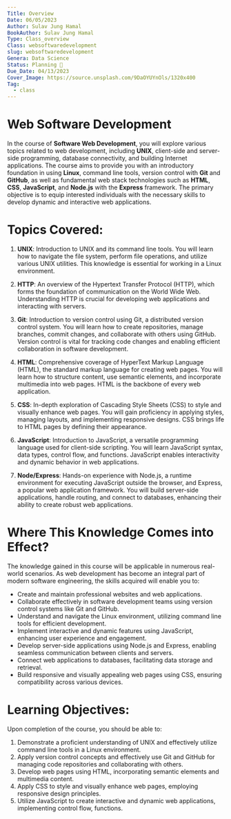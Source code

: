 ```yaml
---
Title: Overview
Date: 06/05/2023
Author: Sulav Jung Hamal
BookAuthor: Sulav Jung Hamal
Type: Class_overview
Class: websoftwaredevelopment
slug: websoftwaredevelopment
Genera: Data Science
Status: Planning 🔗
Due_Date: 04/13/2023
Cover_Image: https://source.unsplash.com/9DaOYUYnOls/1320x400
Tag:
  - class
---
```

<h1 className = "text-center" > Web Software Development </h1>

In the course of **Software Web Development**, you will explore various topics related to web development, including **UNIX**, client-side and server-side programming, database connectivity, and building Internet applications. The course aims to provide you with an introductory foundation in using **Linux**, command line tools, version control with **Git** and **GitHub**, as well as fundamental web stack technologies such as **HTML**, **CSS**, **JavaScript**, and **Node.js** with the **Express** framework. The primary objective is to equip interested individuals with the necessary skills to develop dynamic and interactive web applications.

# Topics Covered:

1. **UNIX**: Introduction to UNIX and its command line tools. You will learn how to navigate the file system, perform file operations, and utilize various UNIX utilities. This knowledge is essential for working in a Linux environment.

2. **HTTP**: An overview of the Hypertext Transfer Protocol (HTTP), which forms the foundation of communication on the World Wide Web. Understanding HTTP is crucial for developing web applications and interacting with servers.

3. **Git**: Introduction to version control using Git, a distributed version control system. You will learn how to create repositories, manage branches, commit changes, and collaborate with others using GitHub. Version control is vital for tracking code changes and enabling efficient collaboration in software development.

4. **HTML**: Comprehensive coverage of HyperText Markup Language (HTML), the standard markup language for creating web pages. You will learn how to structure content, use semantic elements, and incorporate multimedia into web pages. HTML is the backbone of every web application.

5. **CSS**: In-depth exploration of Cascading Style Sheets (CSS) to style and visually enhance web pages. You will gain proficiency in applying styles, managing layouts, and implementing responsive designs. CSS brings life to HTML pages by defining their appearance.

6. **JavaScript**: Introduction to JavaScript, a versatile programming language used for client-side scripting. You will learn JavaScript syntax, data types, control flow, and functions. JavaScript enables interactivity and dynamic behavior in web applications.

7. **Node/Express**: Hands-on experience with Node.js, a runtime environment for executing JavaScript outside the browser, and Express, a popular web application framework. You will build server-side applications, handle routing, and connect to databases, enhancing their ability to create robust web applications.

# Where This Knowledge Comes into Effect?

The knowledge gained in this course will be applicable in numerous real-world scenarios. As web development has become an integral part of modern software engineering, the skills acquired will enable you to:

- Create and maintain professional websites and web applications.
- Collaborate effectively in software development teams using version control systems like Git and GitHub.
- Understand and navigate the Linux environment, utilizing command line tools for efficient development.
- Implement interactive and dynamic features using JavaScript, enhancing user experience and engagement.
- Develop server-side applications using Node.js and Express, enabling seamless communication between clients and servers.
- Connect web applications to databases, facilitating data storage and retrieval.
- Build responsive and visually appealing web pages using CSS, ensuring compatibility across various devices.

# Learning Objectives:

Upon completion of the course, you should be able to:

1. Demonstrate a proficient understanding of UNIX and effectively utilize command line tools in a Linux environment.
2. Apply version control concepts and effectively use Git and GitHub for managing code repositories and collaborating with others.
3. Develop web pages using HTML, incorporating semantic elements and multimedia content.
4. Apply CSS to style and visually enhance web pages, employing responsive design principles.
5. Utilize JavaScript to create interactive and dynamic web applications, implementing control flow, functions.